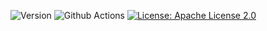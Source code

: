 
<p>
  <img alt="Version" src="https://jitpack.io/v/jomof/android-cpp-plugin.svg" />
  <img alt="Github Actions" src="https://github.com/jomof/android-cpp-plugin/workflows/Gradle%20build/badge.svg"/>
  <a href="https://github.com/jomof/kane/blob/master/LICENSE">
    <img alt="License: Apache License 2.0" src="https://img.shields.io/badge/License-Apache License 2.0-green.svg" target="_blank" />
  </a>
</p>

